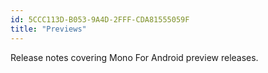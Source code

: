 ```yaml
---
id: 5CCC113D-B053-9A4D-2FFF-CDA81555059F
title: "Previews"
---
```


Release notes covering Mono For Android preview releases.
